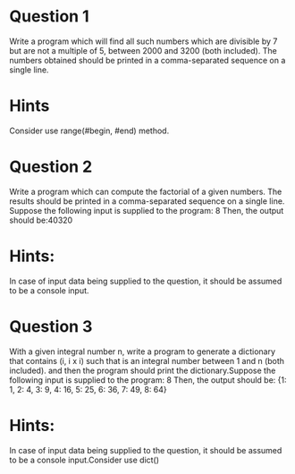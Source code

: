 # Question 1

Write a program which will find all such numbers which are divisible by 7 but are not a multiple of 5, 
between 2000 and 3200 (both included).
The numbers obtained should be printed in a comma-separated sequence on a single line.

# Hints

Consider use range(#begin, #end) method.

# Question 2

Write a program which can compute the factorial of a given numbers.
The results should be printed in a comma-separated sequence on a single line.
Suppose the following input is supplied to the program: 8 Then, the output should be:40320

# Hints:

In case of input data being supplied to the question, it should be assumed to be a console input.

# Question 3

With a given integral number n, write a program to generate a dictionary that contains (i, i x i) such that is an integral number between 1 and n (both included). and then the program should print the dictionary.Suppose the following input is supplied to the program: 8
Then, the output should be:
{1: 1, 2: 4, 3: 9, 4: 16, 5: 25, 6: 36, 7: 49, 8: 64}

# Hints:

In case of input data being supplied to the question, it should be assumed to be a console input.Consider use dict()